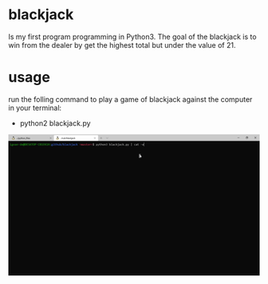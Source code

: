 # blackjack

Is my first program programming in Python3.
The goal of the blackjack is to win from the dealer by get the highest total but under the value of 21.

# usage
 run the folling command to play a game of blackjack against the computer in your terminal:
  - python2 blackjack.py
  
![](.display.gif)
